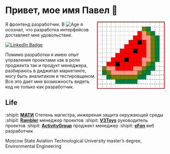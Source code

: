 # Привет, мое имя Павел :wave:
<img align="right" alt="pixel watermelon" width="210" src="img/wm-small.png" style="border: 2px solid red;" />

Я фронтенд разработчик.
В ![Age](https://img.shields.io/badge/40-лет-darkorange) я осознал, что разработка интерфейсов доставляет мне удовольствие.

<div id="badges">
  <a href="https://www.linkedin.com/in/paseek/">
    <img src="https://img.shields.io/badge/LinkedIn-blue?style=for-the-badge&logo=linkedin&logoColor=white" alt="LinkedIn Badge"/>
  </a>
</div>

Помимо разработки я имею опыт управления проектами как в роли проджекта так и продукт менеджера, разбираюсь в диджитал маркетинге, могу быть аналитиком и тестировщиком. 
Все это дает мне возможность видеть код не только как разработчик. 


## Life
:shipit: [**МАТИ**][rgtu] Степень магистра, инжереная защита окружающей среды
:shipit: [**Rambler**][r1] менеджер проектов
:shipit: [**V3Toys**][v3] руководитель проектов
:shipit: [**ActivityGroup**][actgr] проджект менеджер
:shipit: [**eFon**][efon] веб разработчик


[rgtu]: https://www.mati-rgtu.org/
[r1]: https://rambler.ru
[v3]: https://v3toys.ru
[actgr]: https://activbtl.ru
[efon]: https://efon.ru




Moscow State Aviation Technological University
master’s degree, Environmental Engineering



<!--
**paseek/paseek** is a ✨ _special_ ✨ repository because its `README.md` (this file) appears on your GitHub profile.

Here are some ideas to get you started:

- 🔭 I’m currently working on ...
- 🌱 I’m currently learning ...
- 👯 I’m looking to collaborate on ...
- 🤔 I’m looking for help with ...
- 💬 Ask me about ...
- 📫 How to reach me: ...
- 😄 Pronouns: ...
- ⚡ Fun fact: ...
-->
